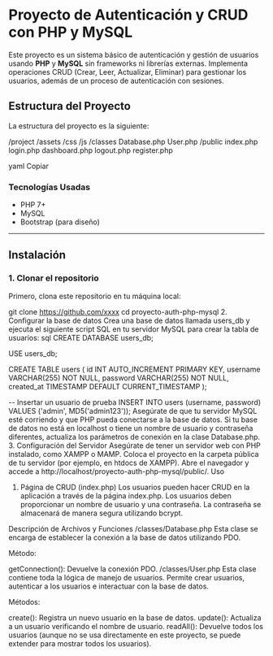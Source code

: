 # Proyecto de Autenticación y CRUD con PHP y MySQL

Este proyecto es un sistema básico de autenticación y gestión de usuarios usando **PHP** y **MySQL** sin frameworks ni librerías externas. Implementa operaciones CRUD (Crear, Leer, Actualizar, Eliminar) para gestionar los usuarios, además de un proceso de autenticación con sesiones.

## Estructura del Proyecto

La estructura del proyecto es la siguiente:

/project /assets /css /js /classes Database.php User.php /public index.php login.php dashboard.php logout.php register.php

yaml
Copiar

### **Tecnologías Usadas**
- PHP 7+
- MySQL
- Bootstrap (para diseño)

---

## Instalación

### 1. Clonar el repositorio

Primero, clona este repositorio en tu máquina local:

git clone https://github.com/xxxx
cd proyecto-auth-php-mysql
2. Configurar la base de datos
Crea una base de datos llamada users_db y ejecuta el siguiente script SQL en tu servidor MySQL para crear la tabla de usuarios:
sql
CREATE DATABASE users_db;

USE users_db;

CREATE TABLE users (
    id INT AUTO_INCREMENT PRIMARY KEY,
    username VARCHAR(255) NOT NULL,
    password VARCHAR(255) NOT NULL,
    created_at TIMESTAMP DEFAULT CURRENT_TIMESTAMP
);

-- Insertar un usuario de prueba
INSERT INTO users (username, password) VALUES ('admin', MD5('admin123'));
Asegúrate de que tu servidor MySQL esté corriendo y que PHP pueda conectarse a la base de datos. Si tu base de datos no está en localhost o tiene un nombre de usuario y contraseña diferentes, actualiza los parámetros de conexión en la clase Database.php.
3. Configuración del Servidor
Asegúrate de tener un servidor web con PHP instalado, como XAMPP o MAMP.
Coloca el proyecto en la carpeta pública de tu servidor (por ejemplo, en htdocs de XAMPP).
Abre el navegador y accede a http://localhost/proyecto-auth-php-mysql/public/.
Uso
1. Página de CRUD (index.php)
Los usuarios pueden hacer CRUD en la aplicación a través de la página index.php. Los usuarios deben proporcionar un nombre de usuario y una contraseña. La contraseña se almacenará de manera segura utilizando bcrypt.


Descripción de Archivos y Funciones
/classes/Database.php
Esta clase se encarga de establecer la conexión a la base de datos utilizando PDO.

Método:

getConnection(): Devuelve la conexión PDO.
/classes/User.php
Esta clase contiene toda la lógica de manejo de usuarios. Permite crear usuarios, autenticar a los usuarios e interactuar con la base de datos.

Métodos:

create(): Registra un nuevo usuario en la base de datos.
update(): Actualiza a un usuario verificando el nombre de usuario.
readAll(): Devuelve todos los usuarios (aunque no se usa directamente en este proyecto, se puede extender para mostrar todos los usuarios).
